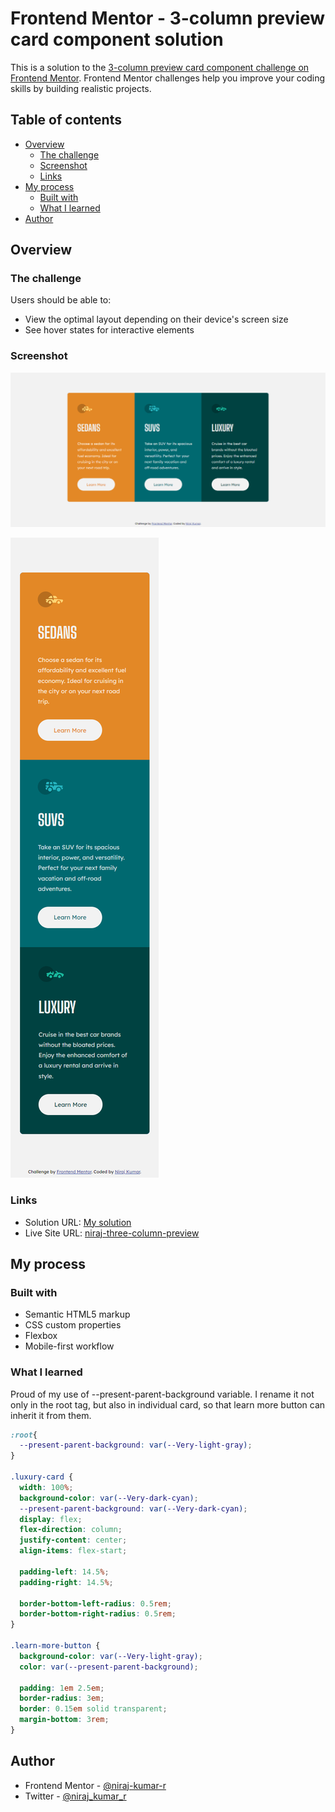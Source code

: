 # Frontend Mentor - 3-column preview card component solution

This is a solution to the [3-column preview card component challenge on Frontend Mentor](https://www.frontendmentor.io/challenges/3column-preview-card-component-pH92eAR2-). Frontend Mentor challenges help you improve your coding skills by building realistic projects. 

## Table of contents

- [Overview](#overview)
  - [The challenge](#the-challenge)
  - [Screenshot](#screenshot)
  - [Links](#links)
- [My process](#my-process)
  - [Built with](#built-with)
  - [What I learned](#what-i-learned)
- [Author](#author)

## Overview

### The challenge

Users should be able to:

- View the optimal layout depending on their device's screen size
- See hover states for interactive elements

### Screenshot

![desktop](finished-screenshots/desktop.png)

![Mobile](finished-screenshots/mobile.png)


### Links

- Solution URL: [My solution](https://your-solution-url.com)
- Live Site URL: [niraj-three-column-preview](https://niraj-three-column-preview.netlify.app/)

## My process

### Built with

- Semantic HTML5 markup
- CSS custom properties
- Flexbox
- Mobile-first workflow


### What I learned

Proud of my use of --present-parent-background variable. I rename it not only in the root tag, but also in individual card, so that learn more button can inherit it from them.

```css
:root{
  --present-parent-background: var(--Very-light-gray);
}

.luxury-card {
  width: 100%;
  background-color: var(--Very-dark-cyan);
  --present-parent-background: var(--Very-dark-cyan);
  display: flex;
  flex-direction: column;
  justify-content: center;
  align-items: flex-start;

  padding-left: 14.5%;
  padding-right: 14.5%;

  border-bottom-left-radius: 0.5rem;
  border-bottom-right-radius: 0.5rem;
}

.learn-more-button {
  background-color: var(--Very-light-gray);
  color: var(--present-parent-background);

  padding: 1em 2.5em;
  border-radius: 3em;
  border: 0.15em solid transparent;
  margin-bottom: 3rem;
}

```


## Author

<!-- - Website - [Add your name here](https://www.your-site.com) -->
- Frontend Mentor - [@niraj-kumar-r](https://www.frontendmentor.io/profile/niraj-kumar-r)
- Twitter - [@niraj_kumar_r](https://twitter.com/niraj_kumar_r)
